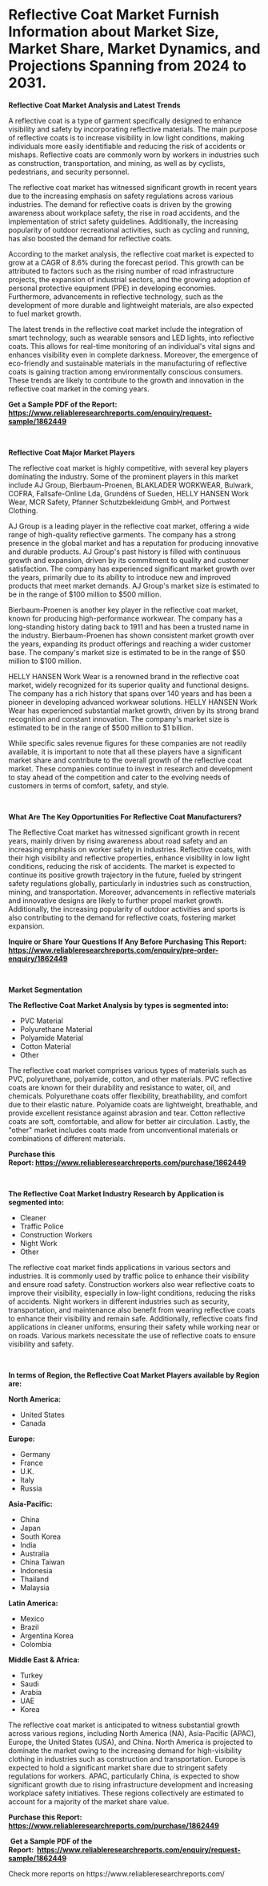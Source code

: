 <p><h1>Reflective Coat Market Furnish Information about Market Size, Market Share, Market Dynamics, and Projections Spanning from 2024 to 2031.</h1></p><p><strong>Reflective Coat Market Analysis and Latest Trends</strong></p>
<p><p>A reflective coat is a type of garment specifically designed to enhance visibility and safety by incorporating reflective materials. The main purpose of reflective coats is to increase visibility in low light conditions, making individuals more easily identifiable and reducing the risk of accidents or mishaps. Reflective coats are commonly worn by workers in industries such as construction, transportation, and mining, as well as by cyclists, pedestrians, and security personnel.</p><p>The reflective coat market has witnessed significant growth in recent years due to the increasing emphasis on safety regulations across various industries. The demand for reflective coats is driven by the growing awareness about workplace safety, the rise in road accidents, and the implementation of strict safety guidelines. Additionally, the increasing popularity of outdoor recreational activities, such as cycling and running, has also boosted the demand for reflective coats.</p><p>According to the market analysis, the reflective coat market is expected to grow at a CAGR of 8.6% during the forecast period. This growth can be attributed to factors such as the rising number of road infrastructure projects, the expansion of industrial sectors, and the growing adoption of personal protective equipment (PPE) in developing economies. Furthermore, advancements in reflective technology, such as the development of more durable and lightweight materials, are also expected to fuel market growth.</p><p>The latest trends in the reflective coat market include the integration of smart technology, such as wearable sensors and LED lights, into reflective coats. This allows for real-time monitoring of an individual's vital signs and enhances visibility even in complete darkness. Moreover, the emergence of eco-friendly and sustainable materials in the manufacturing of reflective coats is gaining traction among environmentally conscious consumers. These trends are likely to contribute to the growth and innovation in the reflective coat market in the coming years.</p></p>
<p><strong>Get a Sample PDF of the Report:&nbsp; <a href="https://www.reliableresearchreports.com/enquiry/request-sample/1862449">https://www.reliableresearchreports.com/enquiry/request-sample/1862449</a></strong></p>
<p>&nbsp;</p>
<p><strong>Reflective Coat Major Market Players</strong></p>
<p><p>The reflective coat market is highly competitive, with several key players dominating the industry. Some of the prominent players in this market include AJ Group, Bierbaum-Proenen, BLAKLADER WORKWEAR, Bulwark, COFRA, Fallsafe-Online Lda, Grundéns of Sueden, HELLY HANSEN Work Wear, MCR Safety, Pfanner Schutzbekleidung GmbH, and Portwest Clothing.</p><p>AJ Group is a leading player in the reflective coat market, offering a wide range of high-quality reflective garments. The company has a strong presence in the global market and has a reputation for producing innovative and durable products. AJ Group's past history is filled with continuous growth and expansion, driven by its commitment to quality and customer satisfaction. The company has experienced significant market growth over the years, primarily due to its ability to introduce new and improved products that meet market demands. AJ Group's market size is estimated to be in the range of $100 million to $500 million.</p><p>Bierbaum-Proenen is another key player in the reflective coat market, known for producing high-performance workwear. The company has a long-standing history dating back to 1911 and has been a trusted name in the industry. Bierbaum-Proenen has shown consistent market growth over the years, expanding its product offerings and reaching a wider customer base. The company's market size is estimated to be in the range of $50 million to $100 million.</p><p>HELLY HANSEN Work Wear is a renowned brand in the reflective coat market, widely recognized for its superior quality and functional designs. The company has a rich history that spans over 140 years and has been a pioneer in developing advanced workwear solutions. HELLY HANSEN Work Wear has experienced substantial market growth, driven by its strong brand recognition and constant innovation. The company's market size is estimated to be in the range of $500 million to $1 billion.</p><p>While specific sales revenue figures for these companies are not readily available, it is important to note that all these players have a significant market share and contribute to the overall growth of the reflective coat market. These companies continue to invest in research and development to stay ahead of the competition and cater to the evolving needs of customers in terms of comfort, safety, and style.</p></p>
<p>&nbsp;</p>
<p><strong>What Are The Key Opportunities For Reflective Coat Manufacturers?</strong></p>
<p><p>The Reflective Coat market has witnessed significant growth in recent years, mainly driven by rising awareness about road safety and an increasing emphasis on worker safety in industries. Reflective coats, with their high visibility and reflective properties, enhance visibility in low light conditions, reducing the risk of accidents. The market is expected to continue its positive growth trajectory in the future, fueled by stringent safety regulations globally, particularly in industries such as construction, mining, and transportation. Moreover, advancements in reflective materials and innovative designs are likely to further propel market growth. Additionally, the increasing popularity of outdoor activities and sports is also contributing to the demand for reflective coats, fostering market expansion.</p></p>
<p><strong>Inquire or Share Your Questions If Any Before Purchasing This Report: <a href="https://www.reliableresearchreports.com/enquiry/pre-order-enquiry/1862449">https://www.reliableresearchreports.com/enquiry/pre-order-enquiry/1862449</a></strong></p>
<p>&nbsp;</p>
<p><strong>Market Segmentation</strong></p>
<p><strong>The Reflective Coat Market Analysis by types is segmented into:</strong></p>
<p><ul><li>PVC Material</li><li>Polyurethane Material</li><li>Polyamide Material</li><li>Cotton Material</li><li>Other</li></ul></p>
<p><p>The reflective coat market comprises various types of materials such as PVC, polyurethane, polyamide, cotton, and other materials. PVC reflective coats are known for their durability and resistance to water, oil, and chemicals. Polyurethane coats offer flexibility, breathability, and comfort due to their elastic nature. Polyamide coats are lightweight, breathable, and provide excellent resistance against abrasion and tear. Cotton reflective coats are soft, comfortable, and allow for better air circulation. Lastly, the "other" market includes coats made from unconventional materials or combinations of different materials.</p></p>
<p><strong>Purchase this Report:&nbsp;<a href="https://www.reliableresearchreports.com/purchase/1862449">https://www.reliableresearchreports.com/purchase/1862449</a></strong></p>
<p>&nbsp;</p>
<p><strong>The Reflective Coat Market Industry Research by Application is segmented into:</strong></p>
<p><ul><li>Cleaner</li><li>Traffic Police</li><li>Construction Workers</li><li>Night Work</li><li>Other</li></ul></p>
<p><p>The reflective coat market finds applications in various sectors and industries. It is commonly used by traffic police to enhance their visibility and ensure road safety. Construction workers also wear reflective coats to improve their visibility, especially in low-light conditions, reducing the risks of accidents. Night workers in different industries such as security, transportation, and maintenance also benefit from wearing reflective coats to enhance their visibility and remain safe. Additionally, reflective coats find applications in cleaner uniforms, ensuring their safety while working near or on roads. Various markets necessitate the use of reflective coats to ensure visibility and safety.</p></p>
<p>&nbsp;</p>
<p><strong>In terms of Region, the Reflective Coat Market Players available by Region are:</strong></p>
<p>
    <p> <strong> North America: </strong>
        <ul>
            <li>United States</li>
            <li>Canada</li>
        </ul>
        </p> 
    <p> <strong> Europe: </strong>
        <ul>
            <li>Germany</li>
            <li>France</li>
            <li>U.K.</li>
            <li>Italy</li>
            <li>Russia</li>
        </ul>
        </p> 
    <p> <strong> Asia-Pacific: </strong>
        <ul>
            <li>China</li>
            <li>Japan</li>
            <li>South Korea</li>
            <li>India</li>
            <li>Australia</li>
            <li>China Taiwan</li>
            <li>Indonesia</li>
            <li>Thailand</li>
            <li>Malaysia</li>
        </ul>
        </p> 
    <p> <strong> Latin America: </strong>
        <ul>
            <li>Mexico</li>
            <li>Brazil</li>
            <li>Argentina Korea</li>
            <li>Colombia</li>
        </ul>
        </p> 
    <p> <strong> Middle East & Africa: </strong>
        <ul>
            <li>Turkey</li>
            <li>Saudi</li>
            <li>Arabia</li>
            <li>UAE</li>
            <li>Korea</li>
        </ul>
    </p>
    </p>
<p><p>The reflective coat market is anticipated to witness substantial growth across various regions, including North America (NA), Asia-Pacific (APAC), Europe, the United States (USA), and China. North America is projected to dominate the market owing to the increasing demand for high-visibility clothing in industries such as construction and transportation. Europe is expected to hold a significant market share due to stringent safety regulations for workers. APAC, particularly China, is expected to show significant growth due to rising infrastructure development and increasing workplace safety initiatives. These regions collectively are estimated to account for a majority of the market share value.</p></p>
<p><strong>Purchase this Report: <a href="https://www.reliableresearchreports.com/purchase/1862449">https://www.reliableresearchreports.com/purchase/1862449</a></strong></p>
<p>&nbsp;<strong>Get a Sample PDF of the Report:&nbsp;&nbsp;<a href="https://www.reliableresearchreports.com/enquiry/request-sample/1862449">https://www.reliableresearchreports.com/enquiry/request-sample/1862449</a></strong></p>
<p><strong></strong></p>
<p>Check more reports on https://www.reliableresearchreports.com/</p>